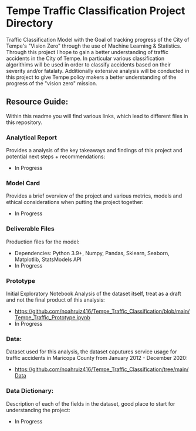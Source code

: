 # Tempe Traffic Classification Project Directory
Traffic Classification Model with the Goal of tracking progress of the City of Tempe's "Vision Zero" through the use of Machine Learning & Statistics. Through this project I hope to gain a better understanding of traffic accidents in the City of Tempe. In particular various classification algorithims will be used in order to classify accidents based on their severity and/or fatalaty. Additionally extensive analysis will be conducted in this project to give Tempe policy makers a better understanding of the progress of the "vision zero" mission.

## Resource Guide:
Within this readme you will find various links, which lead to different files in this repository. 

### Analytical Report 
Provides a analysis of the key takeaways and findings of this project and potential next steps + recommendations:
- In Progress

### Model Card 
Provides a brief overview of the project and various metrics, models and ethical considerations when putting the project together:
- In Progress

### Deliverable Files 
Production files for the model:
- Dependencies: Python 3.9+, Numpy, Pandas, Sklearn, Seaborn, Matplotlib, StatsModels API
- In Progress

### Prototype
Initial Exploratory Notebook Analysis of the dataset itself, treat as a draft and not the final product of this analysis:
- https://github.com/noahruiz416/Tempe_Traffic_Classification/blob/main/Tempe_Traffic_Prototype.ipynb
- In Progress

### Data:
Dataset used for this analysis, the dataset caputures service usage for traffic accidents  in Maricopa County from January 2012 - December 2020:
- https://github.com/noahruiz416/Tempe_Traffic_Classification/tree/main/Data

### Data Dictionary:
Description of each of the fields in the dataset, good place to start for understanding the project:
- In Progress
